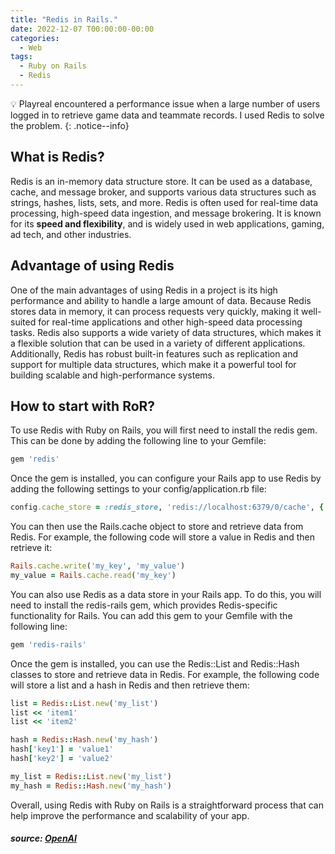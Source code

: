 ```yaml
---
title: "Redis in Rails."
date: 2022-12-07 T00:00:00-00:00
categories:
  - Web
tags:
  - Ruby on Rails
  - Redis
---
```


💡  Playreal encountered a performance issue when a large number of users logged in to retrieve game data and teammate records. I used Redis to solve the problem.
{: .notice--info}

## What is Redis?

Redis is an in-memory data structure store. It can be used as a database, cache, and message broker, and supports various data structures such as strings, hashes, lists, sets, and more. Redis is often used for real-time data processing, high-speed data ingestion, and message brokering. 
It is known for its **speed and flexibility**, and is widely used in web applications, gaming, ad tech, and other industries.

## Advantage of using Redis

One of the main advantages of using Redis in a project is its high performance and ability to handle a large amount of data. Because Redis stores data in memory, it can process requests very quickly, making it well-suited for real-time applications and other high-speed data processing tasks. 
Redis also supports a wide variety of data structures, which makes it a flexible solution that can be used in a variety of different applications. 
Additionally, Redis has robust built-in features such as replication and support for multiple data structures, which make it a powerful tool for building scalable and high-performance systems.

## How to start with RoR?

To use Redis with Ruby on Rails, you will first need to install the redis gem. This can be done by adding the following line to your Gemfile:

```ruby
gem 'redis'
```
Once the gem is installed, you can configure your Rails app to use Redis by adding the following settings to your config/application.rb file:

```ruby
config.cache_store = :redis_store, 'redis://localhost:6379/0/cache', { expires_in: 90.minutes }
```
You can then use the Rails.cache object to store and retrieve data from Redis. For example, the following code will store a value in Redis and then retrieve it:

```ruby
Rails.cache.write('my_key', 'my_value')
my_value = Rails.cache.read('my_key')
```
You can also use Redis as a data store in your Rails app. To do this, you will need to install the redis-rails gem, which provides Redis-specific functionality for Rails. You can add this gem to your Gemfile with the following line:

```ruby
gem 'redis-rails'
```
Once the gem is installed, you can use the Redis::List and Redis::Hash classes to store and retrieve data in Redis. For example, the following code will store a list and a hash in Redis and then retrieve them:

```ruby
list = Redis::List.new('my_list')
list << 'item1'
list << 'item2'

hash = Redis::Hash.new('my_hash')
hash['key1'] = 'value1'
hash['key2'] = 'value2'

my_list = Redis::List.new('my_list')
my_hash = Redis::Hash.new('my_hash')
```
Overall, using Redis with Ruby on Rails is a straightforward process that can help improve the performance and scalability of your app.


##### source: [OpenAI](https://openai.com/)










